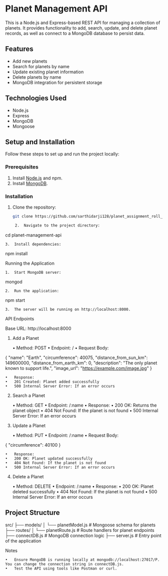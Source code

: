 # Planet Management API

This is a Node.js and Express-based REST API for managing a collection of planets. It provides functionality to add, search, update, and delete planet records, as well as connect to a MongoDB database to persist data.

## Features

- Add new planets
- Search for planets by name
- Update existing planet information
- Delete planets by name
- MongoDB integration for persistent storage

## Technologies Used

- Node.js
- Express
- MongoDB
- Mongoose

## Setup and Installation

Follow these steps to set up and run the project locally:

### Prerequisites

1. Install [Node.js](https://nodejs.org/) and npm.
2. Install [MongoDB](https://www.mongodb.com/try/download/community).

### Installation

1. Clone the repository:
   ```bash
   git clone https://github.com/sarthidarji128/planet_assignment_roll_12.git

	2.	Navigate to the project directory:

cd planet-management-api


	3.	Install dependencies:

npm install



Running the Application

	1.	Start MongoDB server:

mongod


	2.	Run the application:

npm start


	3.	The server will be running on http://localhost:8000.

API Endpoints

Base URL: http://localhost:8000

1. Add a Planet

	•	Method: POST
	•	Endpoint: /
	•	Request Body:

{
  "name": "Earth",
  "circumference": 40075,
  "distance_from_sun_km": 149600000,
  "distance_from_earth_km": 0,
  "description": "The only planet known to support life.",
  "image_url": "https://example.com/image.jpg"
}


	•	Response:
	•	201 Created: Planet added successfully
	•	500 Internal Server Error: If an error occurs

2. Search a Planet

	•	Method: GET
	•	Endpoint: /:name
	•	Response:
	•	200 OK: Returns the planet object
	•	404 Not Found: If the planet is not found
	•	500 Internal Server Error: If an error occurs

3. Update a Planet

	•	Method: PUT
	•	Endpoint: /:name
	•	Request Body:

{
  "circumference": 40100
}


	•	Response:
	•	200 OK: Planet updated successfully
	•	404 Not Found: If the planet is not found
	•	500 Internal Server Error: If an error occurs

4. Delete a Planet

	•	Method: DELETE
	•	Endpoint: /:name
	•	Response:
	•	200 OK: Planet deleted successfully
	•	404 Not Found: If the planet is not found
	•	500 Internal Server Error: If an error occurs



## Project Structure

src/
├── models/
│   └── planetModel.js       # Mongoose schema for planets
├── routes/
│   └── planetRoute.js       # Route handlers for planet endpoints
├── connectDB.js             # MongoDB connection logic
├── server.js                # Entry point of the application



Notes

	•	Ensure MongoDB is running locally at mongodb://localhost:27017/P. You can change the connection string in connectDB.js.
	•	Test the API using tools like Postman or curl.
